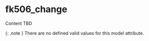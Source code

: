 # fk506_change
Content TBD


{: .note }
There are no defined valid values for this model attribute.

